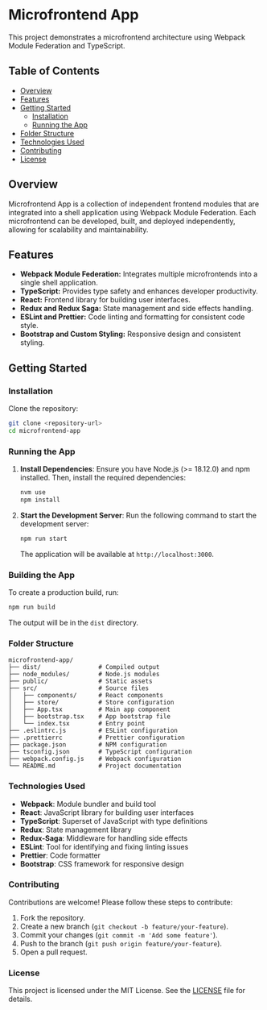 # Microfrontend App

This project demonstrates a microfrontend architecture using Webpack Module Federation and TypeScript.

## Table of Contents

- [Overview](#overview)
- [Features](#features)
- [Getting Started](#getting-started)
  - [Installation](#installation)
  - [Running the App](#running-the-app)
- [Folder Structure](#folder-structure)
- [Technologies Used](#technologies-used)
- [Contributing](#contributing)
- [License](#license)

## Overview

Microfrontend App is a collection of independent frontend modules that are integrated into a shell application using Webpack Module Federation. Each microfrontend can be developed, built, and deployed independently, allowing for scalability and maintainability.

## Features

- **Webpack Module Federation:** Integrates multiple microfrontends into a single shell application.
- **TypeScript:** Provides type safety and enhances developer productivity.
- **React:** Frontend library for building user interfaces.
- **Redux and Redux Saga:** State management and side effects handling.
- **ESLint and Prettier:** Code linting and formatting for consistent code style.
- **Bootstrap and Custom Styling:** Responsive design and consistent styling.

## Getting Started

### Installation

Clone the repository:

```bash
git clone <repository-url>
cd microfrontend-app
```

### Running the App

1. **Install Dependencies**:
   Ensure you have Node.js (>= 18.12.0) and npm installed. Then, install the required dependencies:

   ```bash
   nvm use
   npm install
   ```

2. **Start the Development Server**:
   Run the following command to start the development server:

   ```bash
   npm run start
   ```

   The application will be available at `http://localhost:3000`.

### Building the App

To create a production build, run:

```bash
npm run build
```

The output will be in the `dist` directory.

### Folder Structure

```plaintext
microfrontend-app/
├── dist/                # Compiled output
├── node_modules/        # Node.js modules
├── public/              # Static assets
├── src/                 # Source files
│   ├── components/      # React components
│   ├── store/           # Store configuration
│   ├── App.tsx          # Main app component
│   ├── bootstrap.tsx    # App bootstrap file
│   └── index.tsx        # Entry point
├── .eslintrc.js         # ESLint configuration
├── .prettierrc          # Prettier configuration
├── package.json         # NPM configuration
├── tsconfig.json        # TypeScript configuration
├── webpack.config.js    # Webpack configuration
└── README.md            # Project documentation
```

### Technologies Used

- **Webpack**: Module bundler and build tool
- **React**: JavaScript library for building user interfaces
- **TypeScript**: Superset of JavaScript with type definitions
- **Redux**: State management library
- **Redux-Saga**: Middleware for handling side effects
- **ESLint**: Tool for identifying and fixing linting issues
- **Prettier**: Code formatter
- **Bootstrap**: CSS framework for responsive design

### Contributing

Contributions are welcome! Please follow these steps to contribute:

1. Fork the repository.
2. Create a new branch (`git checkout -b feature/your-feature`).
3. Commit your changes (`git commit -m 'Add some feature'`).
4. Push to the branch (`git push origin feature/your-feature`).
5. Open a pull request.

### License

This project is licensed under the MIT License. See the [LICENSE](LICENSE) file for details.


